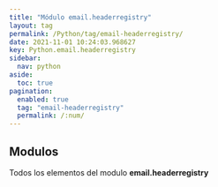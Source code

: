 ```yaml
---
title: "Módulo email.headerregistry"
layout: tag
permalink: /Python/tag/email-headerregistry/
date: 2021-11-01 10:24:03.968627
key: Python.email.headerregistry
sidebar: 
  nav: python
aside: 
  toc: true
pagination: 
  enabled: true
  tag: "email-headerregistry"
  permalink: /:num/
---
```


<h2>Modulos</h2>
Todos los elementos del modulo <strong>email.headerregistry</strong>
